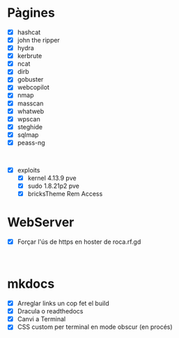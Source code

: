 # Pàgines
 
 - [X] hashcat
 - [X] john the ripper
 - [X] hydra
 - [X] kerbrute
 - [X] ncat
 - [X] dirb
 - [X] gobuster
 - [X] webcopilot
 - [X] nmap
 - [X] masscan
 - [X] whatweb
 - [X] wpscan
 - [X] steghide
 - [X] sqlmap
 - [X] peass-ng

<br>

 - [X] exploits
    - [X] kernel 4.13.9 pve
    - [X] sudo 1.8.21p2 pve
    - [X] bricksTheme Rem Access

# WebServer
 - [X] Forçar l'ús de https en hoster de roca.rf.gd

<br>

# mkdocs
 - [X] Arreglar links un cop fet el build
 - [X] Dracula o readthedocs
 - [X] Canvi a Terminal
 - [X] CSS custom per terminal en mode obscur (en procés)